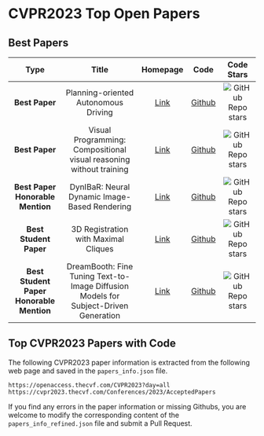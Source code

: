 # CVPR2023 Top Open Papers

## Best Papers

|Type | Title | Homepage | Code | Code Stars |
| :---: |:---: | :---: | :---: | :---: |
|**Best Paper**| Planning-oriented Autonomous Driving | [Link](https://openaccess.thecvf.com//content/CVPR2023/html/Hu_Planning-Oriented_Autonomous_Driving_CVPR_2023_paper.html) | [Github](https://github.com/OpenDriveLab/UniAD) | ![GitHub Repo stars](https://badgen.net/github/stars/OpenDriveLab/UniAD)|
|**Best Paper**| Visual Programming: Compositional visual reasoning without training | [Link](https://openaccess.thecvf.com/content/CVPR2023/html/Gupta_Visual_Programming_Compositional_Visual_Reasoning_Without_Training_CVPR_2023_paper.html) | [Github](https://github.com/allenai/visprog) | ![GitHub Repo stars](https://badgen.net/github/stars/allenai/visprog)|
|**Best Paper Honorable Mention**| DynIBaR: Neural Dynamic Image-Based Rendering | [Link](https://openaccess.thecvf.com//content/CVPR2023/html/Li_DynIBaR_Neural_Dynamic_Image-Based_Rendering_CVPR_2023_paper.html) | [Github](https://github.com/google/dynibar) | ![GitHub Repo stars](https://badgen.net/github/stars/google/dynibar)|
|**Best Student Paper**| 3D Registration with Maximal Cliques | [Link](https://openaccess.thecvf.com//content/CVPR2023/html/Zhang_3D_Registration_With_Maximal_Cliques_CVPR_2023_paper.html) | [Github](https://github.com/zhangxy0517/3D-Registration-with-Maximal-Cliques) | ![GitHub Repo stars](https://badgen.net/github/stars/zhangxy0517/3D-Registration-with-Maximal-Cliques)|
|**Best Student Paper Honorable Mention**|  DreamBooth: Fine Tuning Text-to-Image Diffusion Models for Subject-Driven Generation | [Link](https://openaccess.thecvf.com//content/CVPR2023/html/Ruiz_DreamBooth_Fine_Tuning_Text-to-Image_Diffusion_Models_for_Subject-Driven_Generation_CVPR_2023_paper.html) | [Github](https://github.com/google/dreambooth) | ![GitHub Repo stars](https://badgen.net/github/stars/google/dreambooth)|


## Top CVPR2023 Papers with Code 

The following CVPR2023 paper information is extracted from the following web page and saved in the `papers_info.json` file.

```
https://openaccess.thecvf.com/CVPR2023?day=all
https://cvpr2023.thecvf.com/Conferences/2023/AcceptedPapers
```

If you find any errors in the paper information or missing Githubs, you are welcome to modify the corresponding content of the `papers_info_refined.json` file and submit a Pull Request.
